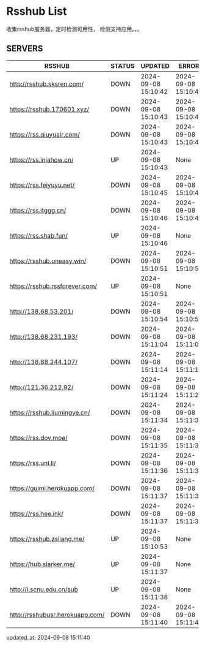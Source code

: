 # Rsshub List

收集rsshub服务器，定时检测可用性， 检测支持应用。。。


## SERVERS

|  RSSHUB   | STATUS  | UPDATED  | ERROR  | TWITTER |  
|  ----  | ----  | ----  | ----  | ---- |  
| http://rsshub.sksren.com/ | DOWN | 2024-09-08 15:10:42 | 2024-09-08 15:10:42 |  
| https://rsshub.170601.xyz/ | DOWN | 2024-09-08 15:10:43 | 2024-09-08 15:10:43 |  
| https://rss.qiuyuair.com/ | DOWN | 2024-09-08 15:10:43 | 2024-09-08 15:10:43 |  
| https://rss.injahow.cn/ | UP | 2024-09-08 15:10:43 | None ||  
| https://rss.feiyuyu.net/ | DOWN | 2024-09-08 15:10:45 | 2024-09-08 15:10:45 |  
| https://rss.itggg.cn/ | DOWN | 2024-09-08 15:10:46 | 2024-09-08 15:10:46 |  
| https://rss.shab.fun/ | UP | 2024-09-08 15:10:46 | None ||  
| https://rsshub.uneasy.win/ | DOWN | 2024-09-08 15:10:51 | 2024-09-08 15:10:51 |  
| https://rsshub.rssforever.com/ | UP | 2024-09-08 15:10:51 | None ||  
| http://138.68.53.201/ | DOWN | 2024-09-08 15:10:54 | 2024-09-08 15:10:54 |  
| http://138.68.231.193/ | DOWN | 2024-09-08 15:11:04 | 2024-09-08 15:11:04 |  
| http://138.68.244.107/ | DOWN | 2024-09-08 15:11:14 | 2024-09-08 15:11:14 |  
| http://121.36.212.92/ | DOWN | 2024-09-08 15:11:24 | 2024-09-08 15:11:24 |  
| https://rsshub.liumingye.cn/ | DOWN | 2024-09-08 15:11:34 | 2024-09-08 15:11:34 |  
| https://rss.dov.moe/ | DOWN | 2024-09-08 15:11:35 | 2024-09-08 15:11:35 |  
| https://rss.unl.li/ | DOWN | 2024-09-08 15:11:36 | 2024-09-08 15:11:36 |  
| https://guimi.herokuapp.com/ | DOWN | 2024-09-08 15:11:37 | 2024-09-08 15:11:37 |  
| https://rss.hee.ink/ | DOWN | 2024-09-08 15:11:37 | 2024-09-08 15:11:37 |  
| https://rsshub.zsliang.me/ | UP | 2024-09-08 15:10:53 | None |OK|  
| https://hub.slarker.me/ | UP | 2024-09-08 15:11:37 | None ||  
| http://i.scnu.edu.cn/sub | UP | 2024-09-08 15:11:38 | None ||  
| http://rsshubusr.herokuapp.com/ | DOWN | 2024-09-08 15:11:40 | 2024-09-08 15:11:40 |  
  

updated_at: 2024-09-08 15:11:40  
